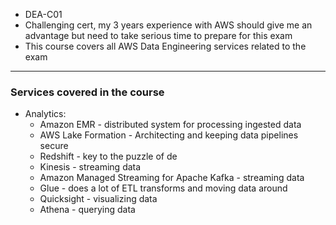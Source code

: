 - DEA-C01
- Challenging cert, my 3 years experience with AWS should give me an advantage but need to take serious time to prepare for this exam
- This course covers all AWS Data Engineering services related to the exam
---
### **Services covered in the course**
- Analytics:
	- Amazon EMR - distributed system for processing ingested data 
	- AWS Lake Formation - Architecting and keeping data pipelines secure
	- Redshift - key to the puzzle of de
	- Kinesis - streaming data
	- Amazon Managed Streaming for Apache Kafka - streaming data
	- Glue - does a lot of ETL transforms and moving data around
	- Quicksight - visualizing data
	- Athena - querying data 